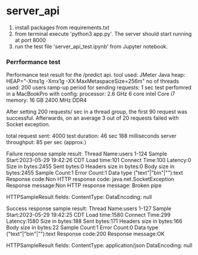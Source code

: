 # server_api

1. install packages from requirements.txt
2. from terminal execute 'python3 app.py'. The server should start running at port 8000
3. run the test file 'server_api_test.ipynb' from Jupyter notebook.

### Perrformance test

Performance test result for the /predict api.
tool used: JMeter
Java heap: HEAP="-Xms1g -Xmx1g -XX:MaxMetaspaceSize=256m"
no of threads used: 200 users
ramp-up period for sending requests: 1 sec
test perfomred in a MacBookPro with config:
processor: 2.6 GHz 6 core intel Core i7
memory: 16 GB 2400 MHz DDR4

After setting 200 requests/ sec in a thread group, the first 90 request was successful. Afterwards, on an average 3 out of 20 requests failed with Socket exception.

total request sent: 4000
test duration: 46 sec 188 milliseconds
server throughput: 85 per sec (approx.)

Failure response sample result:
Thread Name:users 1-124
Sample Start:2023-05-29 19:42:26 CDT
Load time:101
Connect Time:100
Latency:0
Size in bytes:2455
Sent bytes:0
Headers size in bytes:0
Body size in bytes:2455
Sample Count:1
Error Count:1
Data type ("text"|"bin"|""):text
Response code:Non HTTP response code: java.net.SocketException
Response message:Non HTTP response message: Broken pipe

HTTPSampleResult fields:
ContentType:
DataEncoding: null

Success response sample result:
Thread Name:users 1-127
Sample Start:2023-05-29 19:42:25 CDT
Load time:1580
Connect Time:299
Latency:1580
Size in bytes:188
Sent bytes:171
Headers size in bytes:166
Body size in bytes:22
Sample Count:1
Error Count:0
Data type ("text"|"bin"|""):text
Response code:200
Response message:OK

HTTPSampleResult fields:
ContentType: application/json
DataEncoding: null
